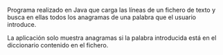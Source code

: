 Programa realizado en Java que carga las líneas de un fichero de texto y busca en ellas todos los anagramas de una palabra que el usuario introduce.


La aplicación solo muestra anagramas si la palabra introducida está en el diccionario contenido en el fichero.
